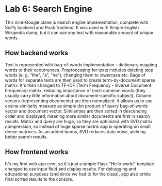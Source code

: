 # Lab 6: Search Engine

This mini-Google clone is search engine implementation, complete with SciPy backend and Flask frontend. 
It was used with Simple English Wikipedia dump, but it can use any text with reasonable amount of unique words.

## How backend works
Text is represented with bag-of-words implementation - dictionary mapping words to their occurrences. 
Preprocessing for texts includes deleting stop words (e. g. "the", "a", "he"), changing them to lowercase etc. 
Bags of words for separate texts are then used to create term-by-document sparse matrix. 
It's then changed to TF-IDF (Term Frequency - Inverse Document Frequency) matrix, reducing importance of most common words (they usually carry little information about document-specific subject). 
Column vectors (representing documents) are then normalized. It allows us to use cosine similarity measure as simple dot product of query bag-of-words vector and document vector. 
Similarities are then sorted in descending order and displayed, meaning more similar documents are first in search results. 
Matrix and query are huge, so they are optimized with SVD matrix compression, so instead of huge sparse matrix app is operating on small dense matrices. 
As an added bonus, SVD reduces data noise, yielding better search results.

## How frontend works
It's my first web app ever, so it's just a simple Flask "Hello world" template changed to use input field and display results. 
For debugging and educational purposes (and since we had to for the class), app also prints final sorted results to the console.
